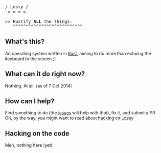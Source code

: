 <pre>/ Lossy /
-=-=-=-=-

>> Rustify <b>ALL</b> the things.
   ^^^^^^^^^^^^^^^^^^^^^^^^^^^</pre>

## What's this?
An operating system written in [Rust](http://rust-lang.org),
aiming to do more than echoing the keyboard to the screen ;)

## What can it do right now?
Nothing. At all. (as of 7 Oct 2014)

## How can I help?
Find something to do (the [issues](https://github.com/ArchimedesPi/lossy/issues) will help with that),
fix it, and submit a PR. Oh, by the way, you might want to read about [hacking on Lossy](#hacking-on-the-code)

## Hacking on the code
Meh, nothing here (yet)
